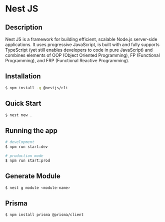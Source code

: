 # Nest JS

## Description

Nest JS is a framework for building efficient, scalable Node.js server-side applications. It uses progressive JavaScript, is built with and fully supports TypeScript (yet still enables developers to code in pure JavaScript) and combines elements of OOP (Object Oriented Programming), FP (Functional Programming), and FRP (Functional Reactive Programming).

## Installation

```bash
$ npm install -g @nestjs/cli
```

## Quick Start

```bash
$ nest new .
```

## Running the app

```bash
# development
$ npm run start:dev

# production mode
$ npm run start:prod
```

## Generate Module

```bash
$ nest g module <module-name>
```

## Prisma

```bash
$ npm install prisma @prisma/client
```
